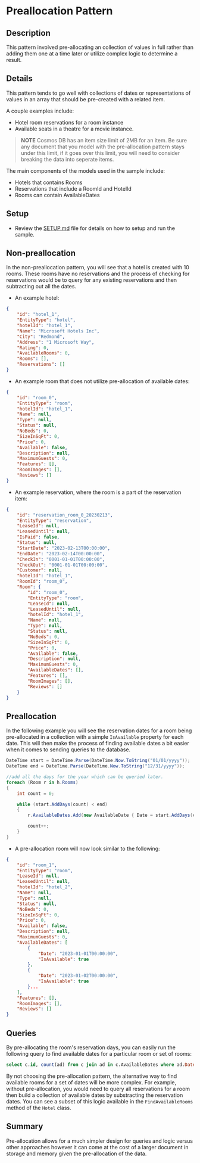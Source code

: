 # Preallocation Pattern

## Description

This pattern involved pre-allocating an collection of values in full rather than adding them one at a time later or utilize complex logic to determine a result.

## Details

This pattern tends to go well with collections of dates or representations of values in an array that should be pre-created with a related item.

A couple examples include:

- Hotel room reservations for a room instance
- Available seats in a theatre for a movie instance.

> **NOTE** Cosmos DB has an item size limit of 2MB for an item.  Be sure any document that you model with the pre-allocation pattern stays under this limit, if it goes over this limit, you will need to consider breaking the data into seperate items.

The main components of the models used in the sample include:

- Hotels that contains Rooms
- Reservations that include a RoomId and HotelId
- Rooms can contain AvailableDates

## Setup

- Review the [SETUP.md](SETUP.md) file for details on how to setup and run the sample.

## Non-preallocation

In the non-preallocation pattern, you will see that a hotel is created with 10 rooms.  These rooms have no reservations and the process of checking for reservations would be to query for any existing reservations and then subtracting out all the dates.

- An example hotel:

```json
{
    "id": "hotel_1",
    "EntityType": "hotel",
    "hotelId": "hotel_1",
    "Name": "Microsoft Hotels Inc",
    "City": "Redmond",
    "Address": "1 Microsoft Way",
    "Rating": 0,
    "AvailableRooms": 0,
    "Rooms": [],
    "Reservations": []
}
```

- An example room that does not utilize pre-allocation of available dates:

```json
{
    "id": "room_0",
    "EntityType": "room",
    "hotelId": "hotel_1",
    "Name": null,
    "Type": null,
    "Status": null,
    "NoBeds": 0,
    "SizeInSqFt": 0,
    "Price": 0,
    "Available": false,
    "Description": null,
    "MaximumGuests": 0,
    "Features": [],
    "RoomImages": [],
    "Reviews": []    
}
```

- An example reservation, where the room is a part of the reservation item:

```json
{
    "id": "reservation_room_0_20230213",
    "EntityType": "reservation",
    "LeaseId": null,
    "LeasedUntil": null,
    "IsPaid": false,
    "Status": null,
    "StartDate": "2023-02-13T00:00:00",
    "EndDate": "2023-02-14T00:00:00",
    "CheckIn": "0001-01-01T00:00:00",
    "CheckOut": "0001-01-01T00:00:00",
    "Customer": null,
    "hotelId": "hotel_1",
    "RoomId": "room_0",
    "Room": {
        "id": "room_0",
        "EntityType": "room",
        "LeaseId": null,
        "LeasedUntil": null,
        "hotelId": "hotel_1",
        "Name": null,
        "Type": null,
        "Status": null,
        "NoBeds": 0,
        "SizeInSqFt": 0,
        "Price": 0,
        "Available": false,
        "Description": null,
        "MaximumGuests": 0,
        "AvailableDates": [],
        "Features": [],
        "RoomImages": [],
        "Reviews": []
    }
}
```

## Preallocation

In the following example you will see the reservation dates for a room being pre-allocated in a collection with a simple `IsAvailable` property for each date.  This will then make the process of finding available dates a bit easier when it comes to sending queries to the database.

```csharp
DateTime start = DateTime.Parse(DateTime.Now.ToString("01/01/yyyy"));
DateTime end = DateTime.Parse(DateTime.Now.ToString("12/31/yyyy"));

//add all the days for the year which can be queried later.
foreach (Room r in h.Rooms)
{
    int count = 0;

    while (start.AddDays(count) < end)
    {
        r.AvailableDates.Add(new AvailableDate { Date = start.AddDays(count), IsAvailable = true });

        count++;
    }
}
```

- A pre-allocation room will now look similar to the following:

```json
{
    "id": "room_1",
    "EntityType": "room",
    "LeaseId": null,
    "LeasedUntil": null,
    "hotelId": "hotel_2",
    "Name": null,
    "Type": null,
    "Status": null,
    "NoBeds": 0,
    "SizeInSqFt": 0,
    "Price": 0,
    "Available": false,
    "Description": null,
    "MaximumGuests": 0,
    "AvailableDates": [
        {
            "Date": "2023-01-01T00:00:00",
            "IsAvailable": true
        },
        {
            "Date": "2023-01-02T00:00:00",
            "IsAvailable": true
        }...
    ],
    "Features": [],
    "RoomImages": [],
    "Reviews": []
}
```

## Queries

By pre-allocating the room's reservation days, you can easily run the following query to find available dates for a particular room or set of rooms:

```sql
select c.id, count(ad) from c join ad in c.AvailableDates where ad.Date > '2023-01-01T00:00:00' and ad.Date < '2023-01-05T00:00:00' and c.hotelId = 'hotel_2' group by c.id
```

By not choosing the pre-allocation pattern, the alternative way to find available rooms for a set of dates will be more complex.  For example, without pre-allocation, you would need to query all reservations for a room then build a collection of available dates by substracting the reservation dates.  You can see a subset of this logic available in the `FindAvailableRooms` method of the `Hotel` class.

## Summary

Pre-allocation allows for a much simpler design for queries and logic versus other approaches however it can come at the cost of a larger document in storage and memory given the pre-allocation of the data.
